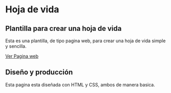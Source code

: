# Hoja de vida

## Plantilla para crear una hoja de vida
Esta es una plantilla, de tipo pagina web, para crear una hoja de vida simple y sencilla.

[Ver Pagina web](https://semorg22.github.io/PrimerHTML--MinTic/)

## Diseño y producción
Esta pagina esta diseñada con HTML y CSS, ambos de manera basica.
